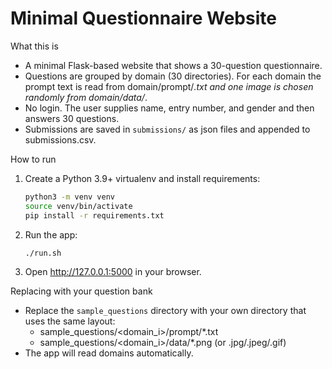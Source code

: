 Minimal Questionnaire Website
============================

What this is
- A minimal Flask-based website that shows a 30-question questionnaire.
- Questions are grouped by domain (30 directories). For each domain the prompt text
  is read from domain/prompt/*.txt and one image is chosen randomly from domain/data/*.
- No login. The user supplies name, entry number, and gender and then answers 30 questions.
- Submissions are saved in `submissions/` as json files and appended to submissions.csv.

How to run
1. Create a Python 3.9+ virtualenv and install requirements:
   ```bash
   python3 -m venv venv
   source venv/bin/activate
   pip install -r requirements.txt
   ```
2. Run the app:
   ```bash
   ./run.sh
   ```
3. Open http://127.0.0.1:5000 in your browser.

Replacing with your question bank
- Replace the `sample_questions` directory with your own directory that uses the same layout:
  - sample_questions/<domain_i>/prompt/*.txt
  - sample_questions/<domain_i>/data/*.png (or .jpg/.jpeg/.gif)
- The app will read domains automatically.
